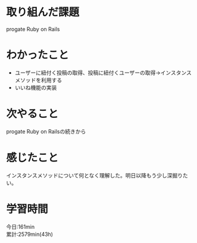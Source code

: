 # 取り組んだ課題  
progate Ruby on Rails  
# わかったこと   
 - ユーザーに紐付く投稿の取得、投稿に紐付くユーザーの取得→インスタンスメソッドを利用する
 - いいね機能の実装
# 次やること
progate Ruby on Railsの続きから
# 感じたこと
インスタンスメソッドについて何となく理解した。明日以降もう少し深掘りたい。     
# 学習時間  
今日:161min  
累計:2579min(43h) 
